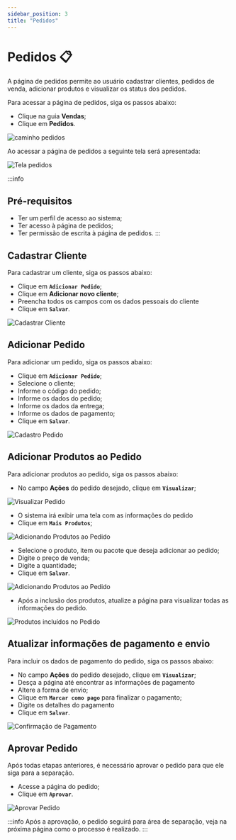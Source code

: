 ```yaml
---
sidebar_position: 3
title: "Pedidos"
---
```


# Pedidos :clipboard:

A página de pedidos permite ao usuário cadastrar clientes, pedidos de venda, adicionar produtos e visualizar os status dos pedidos.

Para acessar a página de pedidos, siga os passos abaixo:

- Clique na guia **Vendas**;
- Clique em **Pedidos**.

![caminho pedidos](/img/images/caminho_pedidos.png)

Ao acessar a página de pedidos a seguinte tela será apresentada:

![Tela pedidos](/img/images/tela_pedido_venda.png)

:::info

## Pré-requisitos

- Ter um perfil de acesso ao sistema;
- Ter acesso à página de pedidos;
- Ter permissão de escrita à página de pedidos.
  :::

## Cadastrar Cliente

Para cadastrar um cliente, siga os passos abaixo:

- Clique em **`Adicionar Pedido`**;
- Clique em **Adicionar novo cliente**;
- Preencha todos os campos com os dados pessoais do cliente
- Clique em **`Salvar`**.

![Cadastrar Cliente](/img/images/cadastro_cliente.png)

## Adicionar Pedido

Para adicionar um pedido, siga os passos abaixo:

- Clique em **`Adicionar Pedido`**;
- Selecione o cliente;
- Informe o código do pedido;
- Informe os dados do pedido;
- Informe os dados da entrega;
- Informe os dados de pagamento;
- Clique em **`Salvar`**.

![Cadastro Pedido](/img/images/pedido_cliente.png)

## Adicionar Produtos ao Pedido

Para adicionar produtos ao pedido, siga os passos abaixo:

- No campo **Ações** do pedido desejado, clique em **`Visualizar`**;

![Visualizar Pedido](/img/images/visualizar_pedido.png)

- O sistema irá exibir uma tela com as informações do pedido
- Clique em **`Mais Produtos`**;

![Adicionando Produtos ao Pedido](/img/images/visualizacao_pedido.png)

- Selecione o produto, item ou pacote que deseja adicionar ao pedido;
- Digite o preço de venda;
- Digite a quantidade;
- Clique em **`Salvar`**.

![Adicionando Produtos ao Pedido](/img/images/adicionar_produtos.png)

- Após a inclusão dos produtos, atualize a página para visualizar todas as informações do pedido.

![Produtos incluídos no Pedido](/img/images/produtos_incluidos.png)

## Atualizar informações de pagamento e envio

Para incluir os dados de pagamento do pedido, siga os passos abaixo:

- No campo **Ações** do pedido desejado, clique em **`Visualizar`**;
- Desça a página até encontrar as informações de pagamento
- Altere a forma de envio;
- Clique em **`Marcar como pago`** para finalizar o pagamento;
- Digite os detalhes do pagamento
- Clique em **`Salvar`**.

![Confirmação de Pagamento](/img/images/confirmacao_pagamento.png)

## Aprovar Pedido

Após todas etapas anteriores, é necessário aprovar o pedido para que ele siga para a separação.

- Acesse a página do pedido;
- Clique em **`Aprovar`**.

![Aprovar Pedido](/img/images/aprovar_pedidos.png)

:::info
Após a aprovação, o pedido seguirá para área de separação, veja na próxima página como o processo é realizado.
:::
